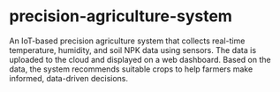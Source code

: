 # precision-agriculture-system
An IoT-based precision agriculture system that collects real-time temperature, humidity, and soil NPK data using sensors. The data is uploaded to the cloud and displayed on a web dashboard. Based on the data, the system recommends suitable crops to help farmers make informed, data-driven decisions.
